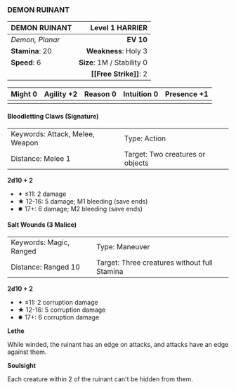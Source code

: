 ### DEMON RUINANT

| DEMON RUINANT   |        **Level 1 HARRIER** |
| :-------------- | -------------------------: |
| *Demon, Planar* |                  **EV 10** |
| **Stamina**: 20 |       **Weakness**: Holy 3 |
| **Speed**: 6    | **Size**: 1M / Stability 0 |
|                 |     **[[Free Strike]]**: 2 |

| **Might** 0 | **Agility** +2 | **Reason** 0 | **Intuition** 0 | **Presence** +1 |
| ----------- | -------------- | ------------ | --------------- | --------------- |
|             |                |              |                 |                 |

#### Bloodletting Claws (Signature)

|                                 |                                  |
| :------------------------------ | :------------------------------- |
| Keywords: Attack, Melee, Weapon | Type: Action                     |
| Distance: Melee 1               | Target: Two creatures or objects |

**2d10 + 2**

- ✦ ≤11: 2 damage
- ★ 12-16: 5 damage; M1 bleeding (save ends)
- ✸ 17+: 6 damage; M2 bleeding (save ends)

#### Salt Wounds (3 Malice)

|                         |                                              |
| :---------------------- | :------------------------------------------- |
| Keywords: Magic, Ranged | Type: Maneuver                               |
| Distance: Ranged 10     | Target: Three creatures without full Stamina |

**2d10 + 2**

- ✦ ≤11: 2 corruption damage
- ★ 12-16: 5 corruption damage
- ✸ 17+: 6 corruption damage

**Lethe**

While winded, the ruinant has an edge on attacks, and attacks have an edge against them.

**Soulsight**

Each creature within 2 of the ruinant can't be hidden from them.
